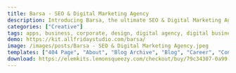 ```yaml
---
title: Barsa - SEO & Digital Marketing Agency
description: Introducing Barsa, the ultimate SEO & Digital Marketing Agency Template Kit. Elevate your agency with meticulously designed templates. Tailored for seamless integration with Elementor, this kit offers effortless customization and a user-friendly experience. Unleash the potential of Barsa's templates to craft a dynamic online presence showcasing your digital marketing expertise. Whether you specialize in SEO, social media, or PPC, Barsa's adaptable templates ensure your brand stands out. Embark on a journey of web design excellence with this exceptional Template Kit, curated to enhance your online presence and elevate your SEO and digital marketing agency to new heights of success.
categories: ["Creative"]
tags: apps, business, corporate, design, digital agency, digital business, digital service, Elementor Pro, marketing, saas, seo, software, startup, tech service, technology
demo: https://kit.allfridaystudio.com/barsa/
image: /images/posts/Barsa - SEO & Digital Marketing Agency.jpeg
templates: ["404 Page", "About", "Blog Archive", "Blog", "Career", "Contact", "Footer", "Global", "Header", "Home", "Offcanvas", "Project", "Services", "Single Post", "Team"]
download: https://elemkits.lemonsqueezy.com/checkout/buy/79c34307-0a99-4102-8665-70f1004b4efd
---
```

